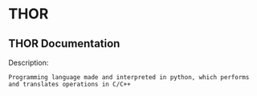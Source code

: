 # THOR


## THOR Documentation 

Description: 

    Programming language made and interpreted in python, which performs and translates operations in C/C++



